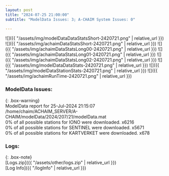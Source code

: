```yaml
---
layout: post
title: "2024-07-25 21:00:00"
subtitle: "ModelData Issues: 3; A-CHAIM System Issues: 0"

---
```


![]({{ "/assets/img/modelDataDataStatsShort-2420721.png" | relative_url }})
![]({{ "/assets/img/achaimDataStatsShort-2420721.png" | relative_url }})
![]({{ "/assets/img/achaimDataStatsLong00-2420721.png" | relative_url }})
![]({{ "/assets/img/achaimDataStatsLong01-2420721.png" | relative_url }})
![]({{ "/assets/img/achaimDataStatsLong02-2420721.png" | relative_url }})
![]({{ "/assets/img/modelDataDataStats-2420721.png" | relative_url }})
![]({{ "/assets/img/modelDataStationStats-2420721.png" | relative_url }})
![]({{ "/assets/img/achaimRunTime-2420721.png" | relative_url }})


### ModelData Issues:  
  
{: .box-warning}  
 ModelData report for 25-Jul-2024 21:15:07   
 /home/chaim/ACHAIM_SERVER/A-CHAIM/modelData/2024/207/21/modelData.mat   
 0% of all possible stations for IONO were downloaded. x6216   
 0% of all possible stations for SENTINEL were downloaded. x5671   
 0% of all possible stations for KARTVERKET were downloaded. x678   
  


### Logs:  
  
{: .box-note}  
[Logs.zip]({{ "/assets/other/logs.zip" | relative_url }})  
[Log Info]({{ "/logInfo" | relative_url }})  
